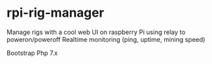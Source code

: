 # rpi-rig-manager

Manage rigs with a cool web UI on raspberry Pi using relay to poweron/poweroff
Realtime monitoring (ping, uptime, mining speed)


Bootstrap
Php 7.x